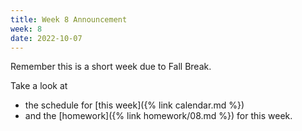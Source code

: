 ```yaml
---
title: Week 8 Announcement
week: 8
date: 2022-10-07
---
```


Remember this is a short week due to Fall Break. 

Take a look at 
- the schedule for [this week]({% link calendar.md %})
- and the [homework]({% link homework/08.md %}) for this week. 

